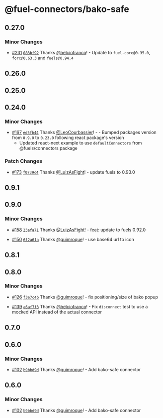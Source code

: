 # @fuel-connectors/bako-safe

## 0.27.0

### Minor Changes

- [#231](https://github.com/FuelLabs/fuel-connectors/pull/231) [`083bf92`](https://github.com/FuelLabs/fuel-connectors/commit/083bf92b594c7d1eee9e7225f909e1e140aef809) Thanks [@helciofranco](https://github.com/helciofranco)! - Update to `fuel-core@0.35.0`, `forc@0.63.3` and `fuels@0.94.4`

## 0.26.0

## 0.25.0

## 0.24.0

### Minor Changes

- [#167](https://github.com/FuelLabs/fuel-connectors/pull/167) [`ed5fb44`](https://github.com/FuelLabs/fuel-connectors/commit/ed5fb440b1b0739fbeb616156864d9ba6da3ac07) Thanks [@LeoCourbassier](https://github.com/LeoCourbassier)! - - Bumped packages version from `0.9.0` to `0.23.0` following react package's version
  - Updated react-next example to use `defaultConnectors` from @fuels/connectors package

### Patch Changes

- [#173](https://github.com/FuelLabs/fuel-connectors/pull/173) [`f0739c4`](https://github.com/FuelLabs/fuel-connectors/commit/f0739c44b11c1a2e1662120c5ed2480e671c5571) Thanks [@LuizAsFight](https://github.com/LuizAsFight)! - update fuels to 0.93.0

## 0.9.1

## 0.9.0

### Minor Changes

- [#158](https://github.com/FuelLabs/fuel-connectors/pull/158) [`23afa71`](https://github.com/FuelLabs/fuel-connectors/commit/23afa71b01b799aa320ad56abbb8c2c896a5a156) Thanks [@LuizAsFight](https://github.com/LuizAsFight)! - feat: update to fuels 0.92.0

- [#150](https://github.com/FuelLabs/fuel-connectors/pull/150) [`6f2a61a`](https://github.com/FuelLabs/fuel-connectors/commit/6f2a61a73202627c2770a69c84c21f6d2871d4d8) Thanks [@guimroque](https://github.com/guimroque)! - use base64 url to icon

## 0.8.1

## 0.8.0

### Minor Changes

- [#126](https://github.com/FuelLabs/fuel-connectors/pull/126) [`f3e7c4b`](https://github.com/FuelLabs/fuel-connectors/commit/f3e7c4ba68e6fd5f2e9cba8599e234ac145ce4ca) Thanks [@guimroque](https://github.com/guimroque)! - fix positioning/size of bako popup

- [#139](https://github.com/FuelLabs/fuel-connectors/pull/139) [`a6af7f3`](https://github.com/FuelLabs/fuel-connectors/commit/a6af7f3417dddb571f54d80feb231e4ee088d3ec) Thanks [@helciofranco](https://github.com/helciofranco)! - Fix `disconnect` test to use a mocked API instead of the actual connector

## 0.7.0

## 0.6.0

### Minor Changes

- [#102](https://github.com/FuelLabs/fuel-connectors/pull/102) [`b9bbd9d`](https://github.com/FuelLabs/fuel-connectors/commit/b9bbd9d3167d6571cc27e7111b3d6f6660d892c8) Thanks [@guimroque](https://github.com/guimroque)! - Add bako-safe connector

## 0.6.0

### Minor Changes

- [#102](https://github.com/FuelLabs/fuel-connectors/pull/102) [`b9bbd9d`](https://github.com/FuelLabs/fuel-connectors/commit/b9bbd9d3167d6571cc27e7111b3d6f6660d892c8) Thanks [@guimroque](https://github.com/guimroque)! - Add bako-safe connector
